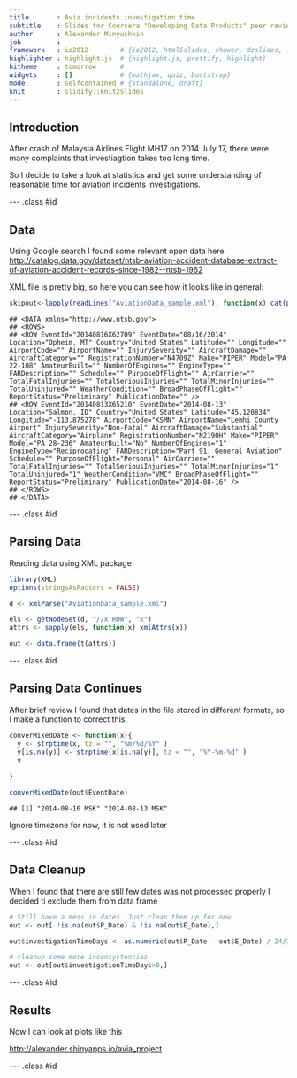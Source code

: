 ```yaml
---
title       : Avia incidents investigation time
subtitle    : Slides for Coursera "Developing Data Products" peer review
author      : Alexander Minyushkin
job         : 
framework   : io2012        # {io2012, html5slides, shower, dzslides, ...}
highlighter : highlight.js  # {highlight.js, prettify, highlight}
hitheme     : tomorrow      # 
widgets     : []            # {mathjax, quiz, bootstrap}
mode        : selfcontained # {standalone, draft}
knit        : slidify::knit2slides
---
```


## Introduction

After crash of Malaysia Airlines Flight MH17 on 2014 July 17, there were many complaints that investiagtion takes too long time.

So I decide to take a look at statistics and get some understanding of reasonable time for aviation incidents investigations.

--- .class #id 

## Data 

Using Google search I found some relevant open data here http://catalog.data.gov/dataset/ntsb-aviation-accident-database-extract-of-aviation-accident-records-since-1982--ntsb-1962

XML file is pretty big, so here you can see how it looks like in general:

```r
skipout<-lapply(readLines("AviationData_sample.xml"), function(x) cat(paste0(x, "\n")))
```

```
## <DATA xmlns="http://www.ntsb.gov">
## <ROWS>
## <ROW EventId="20140816X62709" EventDate="08/16/2014" Location="Opheim, MT" Country="United States" Latitude="" Longitude="" AirportCode="" AirportName="" InjurySeverity="" AircraftDamage="" AircraftCategory="" RegistrationNumber="N4709Z" Make="PIPER" Model="PA 22-108" AmateurBuilt="" NumberOfEngines="" EngineType="" FARDescription="" Schedule="" PurposeOfFlight="" AirCarrier="" TotalFatalInjuries="" TotalSeriousInjuries="" TotalMinorInjuries="" TotalUninjured="" WeatherCondition="" BroadPhaseOfFlight="" ReportStatus="Preliminary" PublicationDate="" />
## <ROW EventId="20140813X65210" EventDate="2014-08-13" Location="Salmon, ID" Country="United States" Latitude="45.120834" Longitude="-113.875278" AirportCode="KSMN" AirportName="Lemhi County Airport" InjurySeverity="Non-Fatal" AircraftDamage="Substantial" AircraftCategory="Airplane" RegistrationNumber="N2190H" Make="PIPER" Model="PA 28-236" AmateurBuilt="No" NumberOfEngines="1" EngineType="Reciprocating" FARDescription="Part 91: General Aviation" Schedule="" PurposeOfFlight="Personal" AirCarrier="" TotalFatalInjuries="" TotalSeriousInjuries="" TotalMinorInjuries="1" TotalUninjured="1" WeatherCondition="VMC" BroadPhaseOfFlight="" ReportStatus="Preliminary" PublicationDate="2014-08-16" />
## </ROWS>
## </DATA>
```


--- .class #id 

## Parsing Data 

Reading data using XML package


```r
library(XML)
options(stringsAsFactors = FALSE)

d <- xmlParse("AviationData_sample.xml")

els <- getNodeSet(d, "//x:ROW", "x")
attrs <- sapply(els, function(x) xmlAttrs(x)) 

out <- data.frame(t(attrs))
```



--- .class #id 


## Parsing Data Continues

After brief review I found that dates in the file stored in different formats, so I make a function to correct this.


```r
converMixedDate <- function(x){
  y <- strptime(x, tz = "", "%m/%d/%Y" )  
  y[is.na(y)] <- strptime(x[is.na(y)], tz = "", "%Y-%m-%d" )      
  y
  
}

converMixedDate(out$EventDate)
```

```
## [1] "2014-08-16 MSK" "2014-08-13 MSK"
```

Ignore timezone for now, it is not used later

--- .class #id 

## Data Cleanup

When I found that there are still few dates was not processed properly I decided ti exclude them from data frame


```r
# Still have a mess in dates. Just clean them up for now
out <- out[ !is.na(out$P_Date) & !is.na(out$E_Date),]

out$investigationTimeDays <- as.numeric(out$P_Date - out$E_Date) / 24/3600

# cleanup some more inconsystencies
out <- out[out$investigationTimeDays>0,]
```

--- .class #id 

## Results

Now I can look at plots like this

http://alexander.shinyapps.io/avia_project


--- .class #id 
